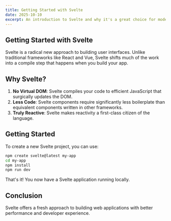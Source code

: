 ```yaml
---
title: Getting Started with Svelte
date: 2025-10-10
excerpt: An introduction to Svelte and why it's a great choice for modern web development.
---
```


## Getting Started with Svelte

Svelte is a radical new approach to building user interfaces. Unlike traditional frameworks like React and Vue, Svelte shifts much of the work into a compile step that happens when you build your app.

## Why Svelte?

1. **No Virtual DOM**: Svelte compiles your code to efficient JavaScript that surgically updates the DOM.
2. **Less Code**: Svelte components require significantly less boilerplate than equivalent components written in other frameworks.
3. **Truly Reactive**: Svelte makes reactivity a first-class citizen of the language.

## Getting Started

To create a new Svelte project, you can use:

```bash
npm create svelte@latest my-app
cd my-app
npm install
npm run dev
```

That's it! You now have a Svelte application running locally.

## Conclusion

Svelte offers a fresh approach to building web applications with better performance and developer experience.
